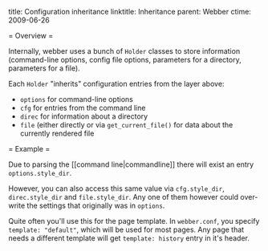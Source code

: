 title: Configuration inheritance
linktitle: Inheritance
parent: Webber
ctime: 2009-06-26

= Overview =

Internally, webber uses a bunch of `Holder` classes to store information
(command-line options, config file options, parameters for a directory,
parameters for a file).

Each `Holder` "inherits" configuration entries from the layer above:

* `options` for command-line options
* `cfg` for entries from the command line
* `direc` for information about a directory
* `file` (either directly or via `get_current_file()` for data about the
   currently rendered file

= Example =

Due to parsing the [[command line|commandline]] there will exist an entry
`options.style_dir`.

However, you can also access this same value via `cfg.style_dir`,
`direc.style_dir` and `file.style_dir`. Any one of them however could
over-write the settings that originally was in `options`.

Quite often you'll use this for the page template. In `webber.conf`, you
specify `template: "default"`, which will be used for most pages. Any
page that needs a different template will get `template: history` entry
in it's header.
